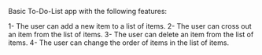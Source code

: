 Basic To-Do-List app with the following features:

1- The user can add a new item to a list of items.
2- The user can cross out an item from the list of items.
3- The user can delete an item from the list of items.
4- The user can change the order of items in the list of items.
